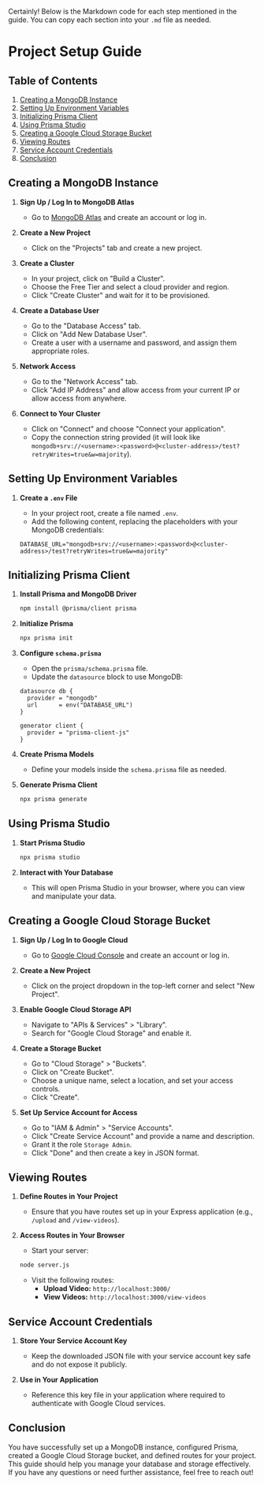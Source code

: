 Certainly! Below is the Markdown code for each step mentioned in the guide. You can copy each section into your `.md` file as needed.

# Project Setup Guide

## Table of Contents
1. [Creating a MongoDB Instance](#creating-a-mongodb-instance)
2. [Setting Up Environment Variables](#setting-up-environment-variables)
3. [Initializing Prisma Client](#initializing-prisma-client)
4. [Using Prisma Studio](#using-prisma-studio)
5. [Creating a Google Cloud Storage Bucket](#creating-a-google-cloud-storage-bucket)
6. [Viewing Routes](#viewing-routes)
7. [Service Account Credentials](#service-account-credentials)
8. [Conclusion](#conclusion)

## Creating a MongoDB Instance

1. **Sign Up / Log In to MongoDB Atlas**
   - Go to [MongoDB Atlas](https://www.mongodb.com/cloud/atlas) and create an account or log in.

2. **Create a New Project**
   - Click on the "Projects" tab and create a new project.

3. **Create a Cluster**
   - In your project, click on "Build a Cluster".
   - Choose the Free Tier and select a cloud provider and region.
   - Click "Create Cluster" and wait for it to be provisioned.

4. **Create a Database User**
   - Go to the "Database Access" tab.
   - Click on "Add New Database User".
   - Create a user with a username and password, and assign them appropriate roles.

5. **Network Access**
   - Go to the "Network Access" tab.
   - Click "Add IP Address" and allow access from your current IP or allow access from anywhere.

6. **Connect to Your Cluster**
   - Click on "Connect" and choose "Connect your application".
   - Copy the connection string provided (it will look like `mongodb+srv://<username>:<password>@<cluster-address>/test?retryWrites=true&w=majority`).

## Setting Up Environment Variables

1. **Create a `.env` File**
   - In your project root, create a file named `.env`.
   - Add the following content, replacing the placeholders with your MongoDB credentials:

   ```env
   DATABASE_URL="mongodb+srv://<username>:<password>@<cluster-address>/test?retryWrites=true&w=majority"

## Initializing Prisma Client

1. **Install Prisma and MongoDB Driver**
   ```bash
   npm install @prisma/client prisma
   ```

2. **Initialize Prisma**
   ```bash
   npx prisma init
   ```

3. **Configure `schema.prisma`**
   - Open the `prisma/schema.prisma` file.
   - Update the `datasource` block to use MongoDB:

   ```prisma
   datasource db {
     provider = "mongodb"
     url      = env("DATABASE_URL")
   }

   generator client {
     provider = "prisma-client-js"
   }
   ```

4. **Create Prisma Models**
   - Define your models inside the `schema.prisma` file as needed.

5. **Generate Prisma Client**
   ```bash
   npx prisma generate
   ```

## Using Prisma Studio

1. **Start Prisma Studio**
   ```bash
   npx prisma studio
   ```

2. **Interact with Your Database**
   - This will open Prisma Studio in your browser, where you can view and manipulate your data.

## Creating a Google Cloud Storage Bucket

1. **Sign Up / Log In to Google Cloud**
   - Go to [Google Cloud Console](https://console.cloud.google.com/) and create an account or log in.

2. **Create a New Project**
   - Click on the project dropdown in the top-left corner and select "New Project".

3. **Enable Google Cloud Storage API**
   - Navigate to "APIs & Services" > "Library".
   - Search for "Google Cloud Storage" and enable it.

4. **Create a Storage Bucket**
   - Go to "Cloud Storage" > "Buckets".
   - Click on "Create Bucket".
   - Choose a unique name, select a location, and set your access controls.
   - Click "Create".

5. **Set Up Service Account for Access**
   - Go to "IAM & Admin" > "Service Accounts".
   - Click "Create Service Account" and provide a name and description.
   - Grant it the role `Storage Admin`.
   - Click "Done" and then create a key in JSON format.

## Viewing Routes

1. **Define Routes in Your Project**
   - Ensure that you have routes set up in your Express application (e.g., `/upload` and `/view-videos`).

2. **Access Routes in Your Browser**
   - Start your server:

   ```bash
   node server.js
   ```

   - Visit the following routes:
     - **Upload Video:** `http://localhost:3000/`
     - **View Videos:** `http://localhost:3000/view-videos`

## Service Account Credentials

1. **Store Your Service Account Key**
   - Keep the downloaded JSON file with your service account key safe and do not expose it publicly.

2. **Use in Your Application**
   - Reference this key file in your application where required to authenticate with Google Cloud services.

## Conclusion

You have successfully set up a MongoDB instance, configured Prisma, created a Google Cloud Storage bucket, and defined routes for your project. This guide should help you manage your database and storage effectively. If you have any questions or need further assistance, feel free to reach out!

